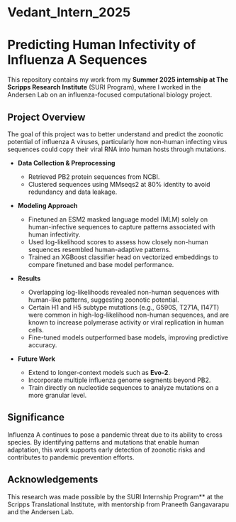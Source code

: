 # Vedant_Intern_2025

# Predicting Human Infectivity of Influenza A Sequences  

This repository contains my work from my **Summer 2025 internship at The Scripps Research Institute** (SURI Program), where I worked in the Andersen Lab on an influenza-focused computational biology project.  

## Project Overview  

The goal of this project was to better understand and predict the zoonotic potential of influenza A viruses, particularly how non-human infecting virus sequences could copy their viral RNA into human hosts through mutations.  

- **Data Collection & Preprocessing**  
  - Retrieved PB2 protein sequences from NCBI.  
  - Clustered sequences using MMseqs2 at 80% identity to avoid redundancy and data leakage.  

- **Modeling Approach**
  - Finetuned an ESM2 masked language model (MLM) solely on human-infective sequences to capture patterns associated with human infectivity.  
  - Used log-likelihood scores to assess how closely non-human sequences resembled human-adaptive patterns.  
  - Trained an XGBoost classifier head on vectorized embeddings to compare finetuned and base model performance.

- **Results**
  - Overlapping log-likelihoods revealed non-human sequences with human-like patterns, suggesting zoonotic potential.  
  - Certain H1 and H5 subtype mutations (e.g., G590S, T271A, I147T) were common in high-log-likelihood non-human sequences, and are known to increase polymerase activity or viral replication in human cells.  
  - Fine-tuned models outperformed base models, improving predictive accuracy.  

- **Future Work**  
  - Extend to longer-context models such as **Evo-2**.  
  - Incorporate multiple influenza genome segments beyond PB2.  
  - Train directly on nucleotide sequences to analyze mutations on a more granular level.  

## Significance  

Influenza A continues to pose a pandemic threat due to its ability to cross species. By identifying patterns and mutations that enable human adaptation, this work supports early detection of zoonotic risks and contributes to pandemic prevention efforts.  

## Acknowledgements  

This research was made possible by the SURI Internship Program** at the Scripps Translational Institute, with mentorship from Praneeth Gangavarapu and the Andersen Lab.
